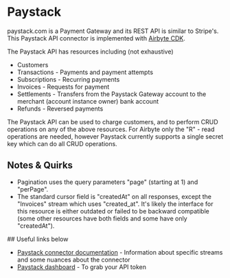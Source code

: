 # Paystack

paystack.com is a Payment Gateway and its REST API is similar to Stripe's. This Paystack API connector is implemented with [Airbyte CDK](https://docs.airbyte.io/connector-development/cdk-python).

The Paystack API has resources including (not exhaustive)

- Customers
- Transactions - Payments and payment attempts
- Subscriptions - Recurring payments
- Invoices - Requests for payment
- Settlements - Transfers from the Paystack Gateway account to the merchant (account instance owner) bank account
- Refunds - Reversed payments

The Paystack API can be used to charge customers, and to perform CRUD operations on any of the above resources. For Airbyte only the "R" - read operations are needed, however Paystack currently supports a single secret key which can do all CRUD operations.

## Notes & Quirks

- Pagination uses the query parameters "page" (starting at 1) and "perPage".
- The standard cursor field is "createdAt" on all responses, except the "Invoices" stream which uses "created_at". It's likely the interface for this resource is either outdated or failed to be backward compatible (some other resources have both fields and some have only "createdAt").

## Useful links below

- [Paystack connector documentation](https://docs.airbyte.io/integrations/sources/paystack) - Information about specific streams and some nuances about the connector
- [Paystack dashboard](https://dashboard.paystack.com/#/settings/developer) - To grab your API token

